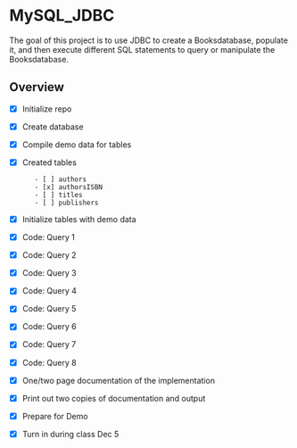 # MySQL_JDBC

The goal of this project is to use JDBC to create a Booksdatabase, populate it, and then execute different SQL statements to query or manipulate the Booksdatabase.

## Overview
- [x] Initialize repo
- [x] Create database
- [x] Compile demo data for tables
- [x] Created tables

         - [ ] authors
         - [x] authorsISBN
         - [ ] titles
         - [ ] publishers

- [x] Initialize tables with demo data 
- [x] Code: Query 1 
- [x] Code: Query 2 
- [x] Code: Query 3 
- [x] Code: Query 4 
- [x] Code: Query 5 
- [x] Code: Query 6 
- [x] Code: Query 7 
- [x] Code: Query 8 
- [x] One/two page documentation of the implementation
- [x] Print out two copies of documentation and output
- [x] Prepare for Demo
- [x] Turn in during class Dec 5

